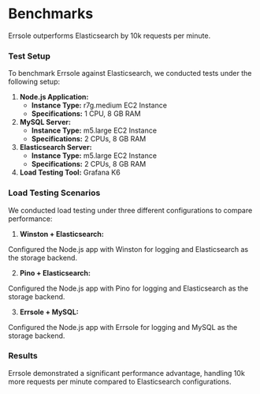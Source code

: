 # Benchmarks

Errsole outperforms Elasticsearch by 10k requests per minute.

### Test Setup

To benchmark Errsole against Elasticsearch, we conducted tests under the following setup:

1. **Node.js Application:**
    * **Instance Type:** r7g.medium EC2 Instance
    * **Specifications:** 1 CPU, 8 GB RAM
2. **MySQL Server:**
    * **Instance Type:** m5.large EC2 Instance
    * **Specifications:** 2 CPUs, 8 GB RAM
3. **Elasticsearch Server:**
    * **Instance Type:** m5.large EC2 Instance
    * **Specifications:** 2 CPUs, 8 GB RAM
4. **Load Testing Tool:** Grafana K6

### Load Testing Scenarios

We conducted load testing under three different configurations to compare performance:

1. **Winston + Elasticsearch:**

Configured the Node.js app with Winston for logging and Elasticsearch as the storage backend.

2. **Pino + Elasticsearch:**

Configured the Node.js app with Pino for logging and Elasticsearch as the storage backend.

3. **Errsole + MySQL:**

Configured the Node.js app with Errsole for logging and MySQL as the storage backend.

### Results

Errsole demonstrated a significant performance advantage, handling 10k more requests per minute compared to Elasticsearch configurations.
